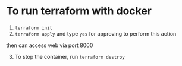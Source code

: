 # To run terraform with docker

1. `terraform init`
2. `terraform apply` and type `yes` for approving to perform this action

then can access web via port 8000

3. To stop the container, run `terraform destroy`
